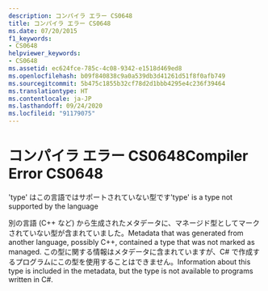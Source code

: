 ```yaml
---
description: コンパイラ エラー CS0648
title: コンパイラ エラー CS0648
ms.date: 07/20/2015
f1_keywords:
- CS0648
helpviewer_keywords:
- CS0648
ms.assetid: ec624fce-785c-4c08-9342-e1518d469ed8
ms.openlocfilehash: b09f840838c9a0a539db3d41261d51f8f0afb749
ms.sourcegitcommit: 5b475c1855b32cf78d2d1bbb4295e4c236f39464
ms.translationtype: HT
ms.contentlocale: ja-JP
ms.lasthandoff: 09/24/2020
ms.locfileid: "91179075"
---
```

# <a name="compiler-error-cs0648"></a><span data-ttu-id="c472e-103">コンパイラ エラー CS0648</span><span class="sxs-lookup"><span data-stu-id="c472e-103">Compiler Error CS0648</span></span>

<span data-ttu-id="c472e-104">'type' はこの言語ではサポートされていない型です</span><span class="sxs-lookup"><span data-stu-id="c472e-104">'type' is a type not supported by the language</span></span>  
  
 <span data-ttu-id="c472e-105">別の言語 (C++ など) から生成されたメタデータに、マネージド型としてマークされていない型が含まれていました。</span><span class="sxs-lookup"><span data-stu-id="c472e-105">Metadata that was generated from another language, possibly C++, contained a type that was not marked as managed.</span></span> <span data-ttu-id="c472e-106">この型に関する情報はメタデータに含まれていますが、C# で作成するプログラムにこの型を使用することはできません。</span><span class="sxs-lookup"><span data-stu-id="c472e-106">Information about this type is included in the metadata, but the type is not available to programs written in C#.</span></span>
